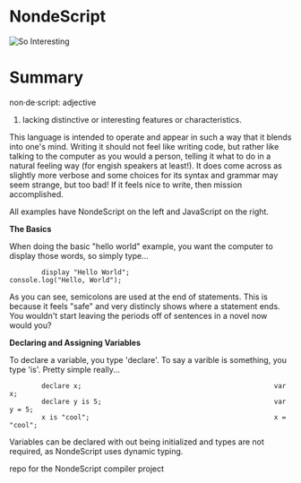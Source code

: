 NondeScript
===========

![So Interesting](http://static.tvtropes.org/pmwiki/pub/images/nondescript_4147.jpg "So Interesting")

Summary
===========

  non·de·script: adjective
  1. lacking distinctive or interesting features or characteristics.

This language is intended to operate and appear in such a way that it blends into one's mind. Writing it should not feel like writing code, but rather like talking to the computer as you would a person, telling it what to do in a natural feeling way (for engish speakers at least!). It does come across as slightly more verbose and some choices for its syntax and grammar may seem strange, but too bad! If it feels nice to write, then mission accomplished.

All examples have NondeScript on the left and JavaScript on the right.

**The Basics**

When doing the basic "hello world" example, you want the computer to display those words, so simply type...

            display "Hello World";                                    console.log("Hello, World");

As you can see, semicolons are used at the end of statements. This is because it feels "safe" and very distincly shows where a statement ends. You wouldn't start leaving the periods off of sentences in a novel now would you?

**Declaring and Assigning Variables**

To declare a variable, you type 'declare'. To say a varible is something, you type 'is'. Pretty simple really...

            declare x;                                                var x;
            declare y is 5;                                           var y = 5;
            x is "cool";                                              x = "cool";
            
Variables can be declared with out being initialized and types are not required, as NondeScript uses dynamic typing.



repo for the NondeScript compiler project
